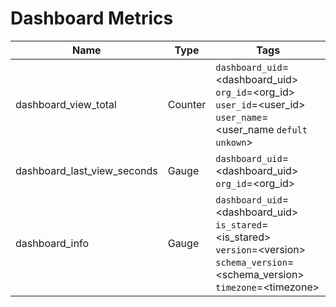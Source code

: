 # Dashboard Metrics

| Name                        | Type    | Tags                                                                                                                                                                                  |
|-----------------------------|---------|---------------------------------------------------------------------------------------------------------------------------------------------------------------------------------------|
| dashboard_view_total        | Counter | `dashboard_uid`=&lt;dashboard_uid&gt; <br> `org_id`=&lt;org_id&gt; <br> `user_id`=&lt;user_id&gt; <br>`user_name`=&lt;user_name `defult unkown`&gt;                                   |
| dashboard_last_view_seconds | Gauge   | `dashboard_uid`=&lt;dashboard_uid&gt; <br> `org_id`=&lt;org_id&gt;                                                                                                                    |
| dashboard_info              | Gauge   | `dashboard_uid`=&lt;dashboard_uid&gt; <br> `is_stared`=&lt;is_stared&gt; <br> `version`=&lt;version&gt; <br> `schema_version`=&lt;schema_version&gt; <br> `timezone`=&lt;timezone&gt; |
